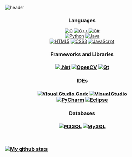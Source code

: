 ![header](https://capsule-render.vercel.app/api?type=cylinder&color=gradient&height=100&section=header&text=Hello%20World!&fontSize=50&animation=twinkling)

  
<h3 align='center'>Languages</h3>
<p align='center'>
<a href="https://github.com/choiyeonseong/StudyC.git" target="_blank"><img alt="C" src="https://img.shields.io/badge/c-%2300599C.svg?style=flat&logo=c&logoColor=white"/></a>
<a href="https://github.com/choiyeonseong/StudyCpp.git" target="_blank"><img alt="C++" src="https://img.shields.io/badge/c++-%2300599C.svg?style=flat&logo=c%2B%2B&logoColor=white"/></a>
<a href="https://github.com/choiyeonseong/StudyCSharp21.git" target="_blank"><img alt="C#" src="https://img.shields.io/badge/c%23-%23239120.svg?style=flat&logo=c-sharp&logoColor=white"/></a>
</br>
<a href="https://github.com/choiyeonseong/Beakjoon_python.git" target="_blank"><img alt="Python" src="https://img.shields.io/badge/python-%2314354C.svg?style=flat&logo=python&logoColor=white"/></a>
<a href="https://github.com/choiyeonseong/Baekjun_java.git" target="_blank"><img alt="Java" src="https://img.shields.io/badge/java-%23ED8B00.svg?style=flat&logo=java&logoColor=white"/></a>
</br>
<a href="https://github.com/choiyeonseong/StudyHtml/tree/main/01_HTML" target="_blank"><img alt="HTML5" src="https://img.shields.io/badge/html5-%23E34F26.svg?style=flat&logo=html5&logoColor=white"/></a>
<a href="https://github.com/choiyeonseong/StudyHtml/tree/main/02_CSS" target="_blank"><img alt="CSS3" src="https://img.shields.io/badge/css3-%231572B6.svg?style=flat&logo=css3&logoColor=white"/></a>
<a href="https://github.com/choiyeonseong/StudyHtml/tree/main/03_JavaScript" target="_blank"><img alt="JavaScript" src="https://img.shields.io/badge/javascript-%23323330.svg?style=flat&logo=javascript&logoColor=%23F7DF1E"/></a>
</p>

<h3 align='center'>Frameworks and Libraries<h3>
<p align='center'>
<a href="https://github.com/choiyeonseong/StudyAspNet21.git" target="_blank"><img alt=".Net" src="https://img.shields.io/badge/.NET-5C2D91?style=flat&logo=.net&logoColor=white"/></a>
<a href="https://github.com/choiyeonseong/StudyOpenCV.git" target="_blank"><img alt="OpenCV" src="https://img.shields.io/badge/opencv-%23white.svg?style=flat&logo=opencv&logoColor=white"/></a>
<a href="https://github.com/choiyeonseong/Capston_Dicture_Pen.git" target="_blank"><img alt="Qt" src="https://img.shields.io/badge/Qt-41CD52?style=flat&logo=Qt&logoColor=white"/></a>
</p>
  
<h3 align='center'>IDEs<h3>
<p align='center'>
<a href="https://code.visualstudio.com/" target="_blank"><img alt="Visual Studio Code" src="https://img.shields.io/badge/VisualStudioCode-0078d7.svg?style=flat&logo=visual-studio-code&logoColor=white"/></a>
<a href="https://visualstudio.microsoft.com/ko/" target="_blank"><img alt="Visual Studio" src="https://img.shields.io/badge/VisualStudio-5C2D91.svg?style=flat&logo=visual-studio&logoColor=white"/></a>
</br>
<a href="https://www.jetbrains.com/ko-kr/pycharm/" target="_blank"><img alt="PyCharm" src="https://img.shields.io/badge/pycharm-143?style=flat&logo=pycharm&logoColor=black&color=green&labelColor=green"/></a>
<a href="https://www.eclipse.org/downloads/" target="_blank"><img alt="Eclipse" src="https://img.shields.io/badge/Eclipse-2C2255.svg?style=flat&logo=eclipse&logoColor=black&color=white&labelColor=white"/></a>
</p>
  
<h3 align='center'>Databases<h3>
<p align='center'>
<a href="https://www.microsoft.com/ko-kr/sql-server/sql-server-downloads" target="_blank"><img alt="MSSQL" src="https://img.shields.io/badge/mssql-CC2927.svg?style=flat&logo=microsoftsqlserver&logoColor=white"/></a>
<a href="https://www.mysql.com/" target="_blank"><img alt="MySQL" src="https://img.shields.io/badge/mysql-%2300f.svg?style=flat&logo=mysql&logoColor=white"/></a>
</p>

</br>
  
<p align='center'> 
  
  [![My github stats](https://github-readme-stats.vercel.app/api?username=choiyeonseong)](https://github.com/choiyeonseong/github-readme-stats) 
  
<p>
          
<!--
**choiyeonseong/choiyeonseong** is a ✨ _special_ ✨ repository because its `README.md` (this file) appears on your GitHub profile.

Here are some ideas to get you started:

- 🔭 I’m currently working on ...
- 🌱 I’m currently learning ...
- 👯 I’m looking to collaborate on ...
- 🤔 I’m looking for help with ...
- 💬 Ask me about ...
- 📫 How to reach me: ...
- 😄 Pronouns: ...
- ⚡ Fun fact: ...
-->

